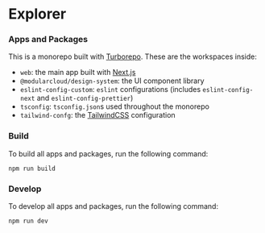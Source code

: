 # Explorer

### Apps and Packages
This is a monorepo built with [Turborepo](https://turbo.build/repo). These are the workspaces inside:
- `web`: the main app built with [Next.js](https://nextjs.org/)
- `@modularcloud/design-system`: the UI component library
- `eslint-config-custom`: `eslint` configurations (includes `eslint-config-next` and `eslint-config-prettier`)
- `tsconfig`: `tsconfig.json`s used throughout the monorepo
- `tailwind-confg`: the [TailwindCSS](https://tailwindcss.com) configuration

### Build

To build all apps and packages, run the following command:

```
npm run build
```

### Develop

To develop all apps and packages, run the following command:

```
npm run dev
```